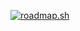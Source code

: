 [![roadmap.sh](https://roadmap.sh/card/tall/650d1d51d5295d7a81330853?variant=dark&roadmaps=golang%2Ckubernetes%2Cpython%2Cdocker)](https://roadmap.sh)
